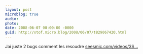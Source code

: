 ```yaml
---
layout: post
microblog: true
audio: 
photo: 
date: 2008-06-07 00:00:00 -0000
guid: http://xtof.micro.blog/2008/06/07/t829067420.html
---
```

Jai juste 2 bugs  comment les resoudre [seesmic.com/videos/3S...](http://seesmic.com/videos/3SZK0zD1M9)
